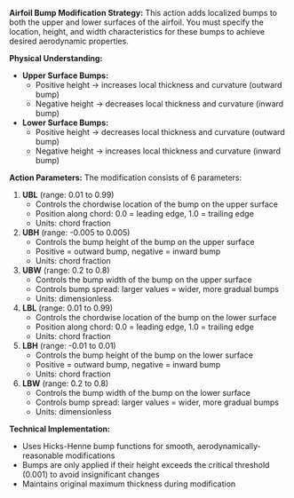 
**Airfoil Bump Modification Strategy:**
This action adds localized bumps to both the upper and lower surfaces of the airfoil. You must specify the location, height, and width characteristics for these bumps to achieve desired aerodynamic properties.

**Physical Understanding:**
- **Upper Surface Bumps:** 
  * Positive height → increases local thickness and curvature (outward bump)
  * Negative height → decreases local thickness and curvature (inward bump)
- **Lower Surface Bumps:**
  * Positive height → decreases local thickness and curvature (outward bump)  
  * Negative height → increases local thickness and curvature (inward bump)

**Action Parameters:**
The modification consists of 6 parameters:
1. **UBL** (range: 0.01 to 0.99)
   - Controls the chordwise location of the bump on the upper surface
   - Position along chord: 0.0 = leading edge, 1.0 = trailing edge
   - Units: chord fraction
2. **UBH** (range: -0.005 to 0.005)
   - Controls the bump height of the bump on the upper surface
   - Positive = outward bump, negative = inward bump
   - Units: chord fraction
3. **UBW** (range: 0.2 to 0.8)
   - Controls the bump width of the bump on the upper surface
   - Controls bump spread: larger values = wider, more gradual bumps
   - Units: dimensionless
4. **LBL** (range: 0.01 to 0.99)
   - Controls the chordwise location of the bump on the lower surface
   - Position along chord: 0.0 = leading edge, 1.0 = trailing edge
   - Units: chord fraction
5. **LBH** (range: -0.01 to 0.01)
   - Controls the bump height of the bump on the lower surface
   - Positive = outward bump, negative = inward bump
   - Units: chord fraction
6. **LBW** (range: 0.2 to 0.8)
   - Controls the bump width of the bump on the lower surface
   - Controls bump spread: larger values = wider, more gradual bumps
   - Units: dimensionless

**Technical Implementation:**
- Uses Hicks-Henne bump functions for smooth, aerodynamically-reasonable modifications
- Bumps are only applied if their height exceeds the critical threshold (0.001) to avoid insignificant changes
- Maintains original maximum thickness during modification

